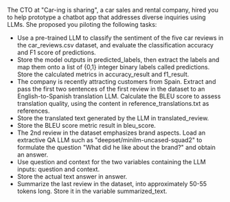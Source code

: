 The CTO at "Car-ing is sharing", a car sales and rental company, hired you to help prototype a chatbot app that addresses diverse inquiries using LLMs. She proposed you piloting the following tasks:

- Use a pre-trained LLM to classify the sentiment of the five car reviews in the car_reviews.csv dataset, and evaluate the classification accuracy and F1 score of predictions.
- Store the model outputs in predicted_labels, then extract the labels and map them onto a list of {0,1} integer binary labels called predictions.
Store the calculated metrics in accuracy_result and f1_result.
- The company is recently attracting customers from Spain. Extract and pass the first two sentences of the first review in the dataset to an English-to-Spanish translation LLM. Calculate the BLEU score to assess translation quality, using the content in reference_translations.txt as references.
- Store the translated text generated by the LLM in translated_review.
- Store the BLEU score metric result in bleu_score.
- The 2nd review in the dataset emphasizes brand aspects. Load an extractive QA LLM such as "deepset/minilm-uncased-squad2" to formulate the question "What did he like about the brand?" and obtain an answer.
- Use question and context for the two variables containing the LLM inputs: question and context.
- Store the actual text answer in answer.
- Summarize the last review in the dataset, into approximately 50-55 tokens long. Store it in the variable summarized_text.